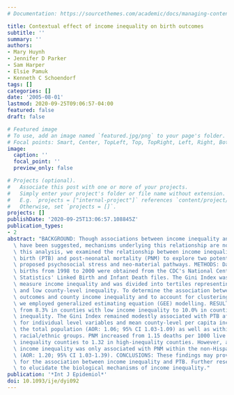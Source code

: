 ```yaml
---
# Documentation: https://sourcethemes.com/academic/docs/managing-content/

title: Contextual effect of income inequality on birth outcomes
subtitle: ''
summary: ''
authors:
- Mary Huynh
- Jennifer D Parker
- Sam Harper
- Elsie Pamuk
- Kenneth C Schoendorf
tags: []
categories: []
date: '2005-08-01'
lastmod: 2020-09-25T09:06:57-04:00
featured: false
draft: false

# Featured image
# To use, add an image named `featured.jpg/png` to your page's folder.
# Focal points: Smart, Center, TopLeft, Top, TopRight, Left, Right, BottomLeft, Bottom, BottomRight.
image:
  caption: ''
  focal_point: ''
  preview_only: false

# Projects (optional).
#   Associate this post with one or more of your projects.
#   Simply enter your project's folder or file name without extension.
#   E.g. `projects = ["internal-project"]` references `content/project/deep-learning/index.md`.
#   Otherwise, set `projects = []`.
projects: []
publishDate: '2020-09-25T13:06:57.108845Z'
publication_types:
- 2
abstract: "BACKGROUND: Though associations between income inequality and birth outcome\
  \ have been suggested, mechanisms underlying this relationship are not known. In\
  \ this analysis, we examined the relationship between income inequality and preterm\
  \ birth (PTB) and post-neonatal mortality (PNM) to explore two potential mechanisms-the\
  \ proposed psychosocial stress and neo-material pathways. METHODS: Data on singleton\
  \ births from 1998 to 2000 were obtained from the CDC's National Center for Health\
  \ Statistics' Linked Birth and Infant Death files. The Gini Index was utilized to\
  \ measure income inequality and was divided into tertiles representing high, medium,\
  \ and low county-level inequality. To determine the association between the birth\
  \ outcomes and county income inequality and to account for clustering within counties,\
  \ we employed generalized estimating equation (GEE) modelling. RESULTS: PTB increased\
  \ from 8.3% in counties with low income inequality to 10.0% in counties with high\
  \ inequality. The Gini Index remained modestly associated with PTB after adjusting\
  \ for individual level variables and mean county-level per capita income within\
  \ the total population (AOR: 1.06; 95% CI 1.03-1.09) as well as within most of the\
  \ racial/ethnic groups. PNM increased from 1.15 deaths per 1000 live births in low\
  \ inequality counties to 1.32 in high-inequality counties. However, after adjustment,\
  \ income inequality was only associated with PNM within the non-Hispanic black population\
  \ (AOR: 1.20; 95% CI 1.03-1.39). CONCLUSIONS: These findings may provide some support\
  \ for the association between income inequality and PTB. Further research is required\
  \ to elucidate the biological mechanisms of income inequality."
publication: '*Int J Epidemiol*'
doi: 10.1093/ije/dyi092
---
```

